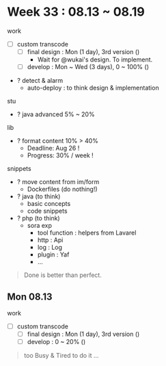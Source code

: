 # Week 33 : 08.13 ~ 08.19

work

- [ ] custom transcode
    - [ ] final design : Mon (1 day), 3rd version ()
        - Wait for @wukai's design. To implement.
    - [ ] develop : Mon ~ Wed (3 days), 0 ~ 100% ()
- ? detect & alarm
    - auto-deploy : to think design & implementation

stu

- ? java advanced 5% ~ 20%

lib

- ? format content 10% > 40%
    - Deadline: Aug 26 !
    - Progress: 30% / week !

snippets

- ? move content from im/form
    - Dockerfiles (do nothing!)
- ? java (to think)
    - basic concepts
    - code snippets
- ? php (to think)
    - sora exp
        - tool function : helpers from Lavarel
        - http : Api
        - log : Log
        - plugin : Yaf
        - …

> Done is better than perfect.

## Mon 08.13

work

- [ ] custom transcode
    - [ ] final design : Mon (1 day), 3rd version ()
    - [ ] develop : 0 ~ 20% ()

> too Busy & Tired to do it …
